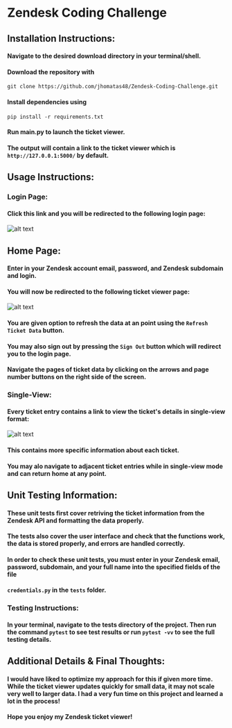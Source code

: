 # Zendesk Coding Challenge
## Installation Instructions:
#### Navigate to the desired download directory in your terminal/shell.
#### Download the repository with
```git clone https://github.com/jhomatas48/Zendesk-Coding-Challenge.git```

#### Install dependencies using
```pip install -r requirements.txt```

#### Run main.py to launch the ticket viewer.
#### The output will contain a link to the ticket viewer which is ```http://127.0.0.1:5000/``` by default.

## Usage Instructions:
### Login Page:
#### Click this link and you will be redirected to the following login page:
![alt text](images/zendesk_login.png)

## Home Page:
#### Enter in your Zendesk account email, password, and Zendesk subdomain and login.
#### You will now be redirected to the following ticket viewer page:
![alt text](images/zendesk_home.png)

#### You are given option to refresh the data at an point using the ```Refresh Ticket Data``` button.
#### You may also sign out by pressing the ```Sign Out``` button which will redirect you to the login page.
#### Navigate the pages of ticket data by clicking on the arrows and page number buttons on the right side of the screen.

### Single-View:
#### Every ticket entry contains a link to view the ticket's details in single-view format:
![alt text](images/zendesk_single.png)
#### This contains more specific information about each ticket.
#### You may alo navigate to adjacent ticket entries while in single-view mode and can return home at any point.

## Unit Testing Information:
#### These unit tests first cover retriving the ticket information from the Zendesk API and formatting the data properly.
#### The tests also cover the user interface and check that the functions work, the data is stored properly, and errors are handled correctly.
#### In order to check these unit tests, you must enter in your Zendesk email, password, subdomain, and your full name into the specified fields of the file 
#### ```credentials.py``` in the ```tests``` folder.

### Testing Instructions:
#### In your terminal, navigate to the tests directory of the project. Then run the command ```pytest``` to see test results or run ```pytest -vv``` to see the full testing details.

## Additional Details & Final Thoughts:
#### I would have liked to optimize my approach for this if given more time. While the ticket viewer updates quickly for small data, it may not scale very well to larger data. I had a very fun time on this project and learned a lot in the process!
#### Hope you enjoy my Zendesk ticket viewer!

